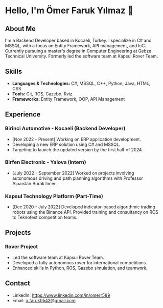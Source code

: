 # Hello, I'm Ömer Faruk Yılmaz 👋
## About Me
I'm a Backend Developer based in Kocaeli, Turkey. I specialize in C# and MSSQL, with a focus on Entity Framework, API management, and IoC. Currently pursuing a master's degree in Computer Engineering at Gebze Technical University. Formerly led the software team at Kapsul Rover Team.

## Skills
- **Languages & Technologies:** C#, MSSQL, C++, Python, Java, HTML, CSS
- **Tools:** Git, ROS, Gazebo, Rviz
- **Frameworks:** Entity Framework, OOP, API Management
  
## Experience
### Birinci Automotive - Kocaeli (Backend Developer) 
- [Nov 2022 - Present] Working on ERP application development.
- Developing a new ERP solution using C# and MSSQL.
- Targeting to launch the updated version by the first half of 2024.

### Birfen Electronic - Yalova (Intern)
- [July 2022 - September 2022] Worked on projects involving autonomous driving and path planning algorithms with Professor Alparslan Burak İnner.

### Kapsul Technology Platform (Part-Time)
- [Dec 2020 - July 2022] Developed indicator-based algorithmic trading robots using the Binance API. Provided training and consultancy on ROS to Teknofest competition teams.


## Projects
### Rover Project
- Led the software team at Kapsul Rover Team.
- Developed a fully autonomous rover for international competitions.
- Enhanced skills in Python, ROS, Gazebo simulation, and teamwork.

## Contact
- LinkedIn: https://www.linkedin.com/in/omerr589
- Email: o.faruk0542@gmail.com


<!--
**omerr589/omerr589** is a ✨ _special_ ✨ repository because its `README.md` (this file) appears on your GitHub profile.

Here are some ideas to get you started:

- 🔭 I’m currently working on ...
- 🌱 I’m currently learning ...
- 👯 I’m looking to collaborate on ...
- 🤔 I’m looking for help with ...
- 💬 Ask me about ...
- 📫 How to reach me: ...
- 😄 Pronouns: ...
- ⚡ Fun fact: ...
-->
